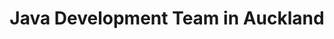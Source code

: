 ---
title: Java Development Team in Auckland
permalink: /landings/locations/auckland/developer/java
technology: Java
location: Auckland
---